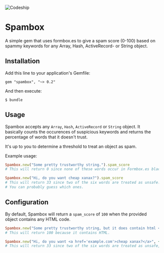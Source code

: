 ![Codeship](https://codeship.com/projects/a91afb80-7d76-0133-4418-6a5cc34fb59d/status?branch=master)

# Spambox
A simple gem that uses formbox.es to give a spam score (0-100) based on spammy keywords for any Array, Hash, ActiveRecord- or String object.

## Installation

Add this line to your application's Gemfile:

    gem "spambox", "~> 0.2"

And then execute:

    $ bundle

## Usage

Spambox accepts any `Array`, `Hash`, `ActiveRecord` or `String` object. It basically counts the occurences of suspicious keywords and returns the percentage of words that it doesn't trust.

It's up to you to determine a threshold to treat an object as spam.

Example usage:

```ruby
Spambox.new("Some pretty trustworthy string.").spam_score
# This will return 0 since none of these words occur in Formbox.es blacklist.

Spambox.new("Hi, do you want cheap xanax?").spam_score
# This will return 33 since two of the six words are treated as unsafe.
# You can probably guess which ones.
```

## Configuration

By default, Spambox will return a `spam_score` of `100` when the provided object contains any HTML code.

```ruby
Spambox.new("Some pretty trustworthy string, but it does contain html <a href='example.com'>bar</a>.").spam_score
# This will return 100 because it contains HTML.

Spambox.new("Hi, do you want <a href='example.com'>cheap xanax?</a>", { allow_html: true }).spam_score
# This will return 33 since two of the six words are treated as unsafe, but the HTMl is accepted.
```
